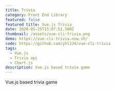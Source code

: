 ```yaml
---
title: Trivia
category: Front End Library
featured: false
featured title: Vue.js Trivia
date: 2020-05-25T15:07:51.500Z
thumbnail: /assets/vue-cli-trivia.png
demo: https://vue-cli-trivia.now.sh/
code: https://github.com/yhl234/vue-cli-trivia
tags:
  - Vue.js
  - Trivia api
  - Chart.js
description: Vue.js based trivia game
---
```

Vue.js based trivia game